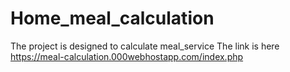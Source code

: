 # Home_meal_calculation
The project is designed to calculate meal_service
The link is here 
https://meal-calculation.000webhostapp.com/index.php
